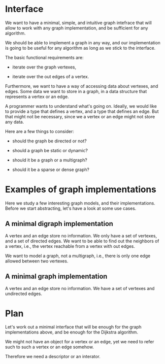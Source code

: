 # Interface

We want to have a minimal, simple, and intuitive graph intefrace that
will allow to work with any graph implementation, and be sufficient
for any algorithm.

We should be able to implement a graph in any way, and our
implementation is going to be useful for any algorithm as long as we
stick to the interface.

The basic functional requirements are:

* iterate over the graph vertexes,

* iterate over the out edges of a vertex.

Furthermore, we want to have a way of accessing data about vertexes,
and edges.  Some data we want to store in a graph, in a data structure
that represents a vertex or an edge.

A programmer wants to understand what's going on.  Ideally, we would
like to provide a type that defines a vertex, and a type that defines
an edge.  But that might not be necessary, since we a vertex or an
edge might not store any data.

Here are a few things to consider:

* should the graph be directed or not?

* should a graph be static or dynamic?

* should it be a graph or a multigraph?

* should it be a sparse or dense graph?

# Examples of graph implementations

Here we study a few interesting graph models, and their
implementations.  Before we start abstracting, let's have a look at
some use cases.

## A minimal digraph implementation

A vertex and an edge store no information.  We only have a set of
vertexes, and a set of directed edges.  We want to be able to find out
the neighbors of a vertex, i.e., the vertex reachable from a vertex
with out edges.

We want to model a graph, not a multigraph, i.e., there is only one
edge allowed between two vertexes.

## A minimal graph implementation

A vertex and an edge store no information.  We have a set of vertexes
and undirected edges.

# Plan

Let's work out a minimal interface that will be enough for the graph
implementations above, and be enough for the Dijkstra algorithm.

We might not have an object for a vertex or an edge, yet we need to
refer such to such a vertex or an edge somehow.

Therefore we need a descriptor or an interator.

